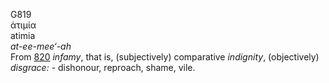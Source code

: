 <body>
  <p>G819<br>  ἀτιμία  <br> atimia  <br><i>at-ee-mee‘-ah </i><br>From <a href="g0820.htm">820</a>  <i>infamy</i>, that is, (subjectively) comparative <i>indignity</i>, (objectively) <i>disgrace:</i> - dishonour, reproach, shame, vile.<br></p>
 </body>